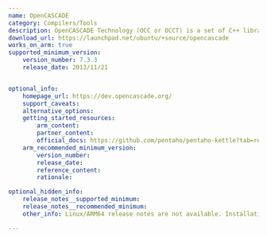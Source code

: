 ```yaml
---
name: OpenCASCADE
category: Compilers/Tools
description: OpenCASCADE Technology (OCC or OCCT) is a set of C++ libraries that form a robust CAD (computer-aided design) kernel, enabling the modeling of 2D and 3D objects. It is designed for creating specialized tools used in manufacturing, simulation, and visualization.
download_url: https://launchpad.net/ubuntu/+source/opencascade
works_on_arm: true
supported_minimum_version:
    version_number: 7.3.3
    release_date: 2013/11/21


optional_info:
    homepage_url: https://dev.opencascade.org/
    support_caveats:
    alternative_options:
    getting_started_resources:
        arm_content:
        partner_content:
        official_docs: https://github.com/pentaho/pentaho-kettle?tab=readme-ov-file#how-to-build
    arm_recommended_minimum_version:
        version_number:
        release_date:
        reference_content:
        rationale:

optional_hidden_info:
    release_notes__supported_minimum:
    release_notes__recommended_minimum:
    other_info: Linux/ARM64 release notes are not available. Installation and Testing were done using "apt install libocct*-dev" kindly [refer](https://launchpad.net/ubuntu/+source/opencascade). The minimum version of OpenCASCADE v7.3.3 corresponds to ubuntu:20.04 and v7.5.1 to ubuntu:22.04.

---
```

